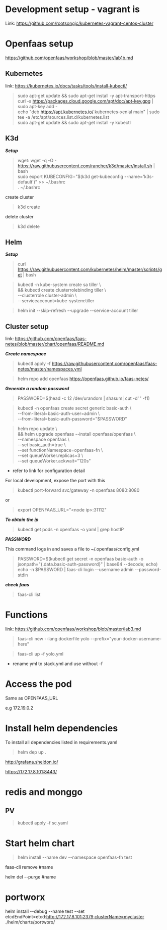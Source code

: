 # Development setup - vagrant is
Link: https://github.com/rootsongjc/kubernetes-vagrant-centos-cluster

# Openfaas setup
https://github.com/openfaas/workshop/blob/master/lab1b.md

## Kubernetes
link: https://kubernetes.io/docs/tasks/tools/install-kubectl/

> sudo apt-get update && sudo apt-get install -y apt-transport-https \
curl -s https://packages.cloud.google.com/apt/doc/apt-key.gpg | sudo apt-key add - \
echo "deb https://apt.kubernetes.io/ kubernetes-xenial main" | sudo tee -a /etc/apt/sources.list.d/kubernetes.list \
sudo apt-get update && sudo apt-get install -y kubectl

## K3d
***Setup***

> wget: wget -q -O - https://raw.githubusercontent.com/rancher/k3d/master/install.sh | bash \
sudo export KUBECONFIG="$(k3d get-kubeconfig --name='k3s-default')" >> ~/.bashrc \
. ~/.bashrc

create cluster

> k3d create

delete cluster

> k3d delete

## Helm
***Setup***

> curl https://raw.githubusercontent.com/kubernetes/helm/master/scripts/get | bash

> <p>kubectl -n kube-system create sa tiller \ <br>
>  && kubectl create clusterrolebinding tiller \ <br>
>  --clusterrole cluster-admin \ <br>
>  --serviceaccount=kube-system:tiller <p>

> helm init --skip-refresh --upgrade --service-account tiller

## Cluster setup

link: https://github.com/openfaas/faas-netes/blob/master/chart/openfaas/README.md

***Create namespace***

> kubectl apply -f https://raw.githubusercontent.com/openfaas/faas-netes/master/namespaces.yml

> helm repo add openfaas https://openfaas.github.io/faas-netes/

***Generate a random password***

> PASSWORD=$(head -c 12 /dev/urandom | shasum| cut -d' ' -f1)

> <p> kubectl -n openfaas create secret generic basic-auth \ <br>
> --from-literal=basic-auth-user=admin \ <br>
> --from-literal=basic-auth-password="$PASSWORD" <p>

> <p> helm repo update \ <br>
> && helm upgrade openfaas --install openfaas/openfaas \ <br>
>    --namespace openfaas  \ <br>
>    --set basic_auth=true \ <br>
>    --set functionNamespace=openfaas-fn \ <br>
>    --set queueWorker.replicas=3 \ <br>
>    --set queueWorker.ackwait="120s"<p>

* refer to link for configuration detail

For local development, expose the port with this

> kubectl port-forward svc/gateway -n openfaas 8080:8080

or

> export OPENFAAS_URL="\<node ip\>:31112"

***To obtain the ip***
> kubectl get pods -n openfaas -o yaml | grep hostIP

***PASSWORD***

This command logs in and saves a file to ~/.openfaas/config.yml
>PASSWORD=$(kubectl get secret -n openfaas basic-auth -o jsonpath="{.data.basic-auth-password}" | base64 --decode; echo) \
echo -n $PASSWORD | faas-cli login --username admin --password-stdin

***check faas***

> faas-cli list

# Functions

link: https://github.com/openfaas/workshop/blob/master/lab3.md

> faas-cli new --lang dockerfile yolo --prefix="your-docker-username-here"

>faas-cli up -f yolo.yml

* rename yml to stack.yml and use without -f

# Access the pod
Same as OPENFAAS_URL

e.g 172.19.0.2

# Install helm dependencies
To install all dependencies listed in requirements.yaml
 > helm dep up . 

 http://grafana.sheldon.io/

 https://172.17.8.101:8443/

 # redis and monggo

 ## PV
 > kubectl apply -f sc.yaml 

 # Start helm chart
> helm install --name dev --namespace openfaas-fn test

faas-cli remove #name

helm del --purge #name

# portworx

helm install --debug --name test --set etcdEndPoint=etcd:http://172.17.8.101:2379,clusterName=mycluster ./helm/charts/portworx/
